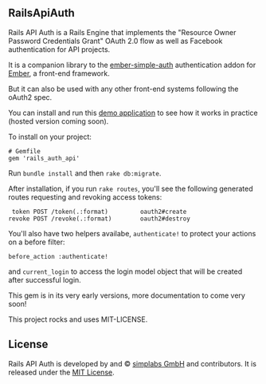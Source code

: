 ## RailsApiAuth

Rails API Auth is a Rails Engine that implements the "Resource Owner Password Credentials Grant" OAuth 2.0 flow as well as Facebook authentication for API projects.

It is a companion library to the [ember-simple-auth](http://ember-simple-auth.com) authentication addon for [Ember](http://emberjs.com), a front-end framework. 

But it can also be used with any other front-end systems following the oAuth2 spec.

You can install and run this [demo application](https://github.com/simplabs/rails_api_auth-demo) to see how it works in practice (hosted version coming soon).

To install on your project:

```
# Gemfile
gem 'rails_auth_api'
```

Run `bundle install` and then `rake db:migrate`.

After installation, if you run `rake routes`, you'll see the following generated routes requesting and revoking access tokens:

```
 token POST /token(.:format)         oauth2#create
revoke POST /revoke(.:format)        oauth2#destroy
```

You'll also have two helpers availabe, `authenticate!` to protect your actions on a before filter:

```
before_action :authenticate!
```

and `current_login` to access the login model object that will be created after successful login.

This gem is in its very early versions, more documentation to come very soon!

This project rocks and uses MIT-LICENSE.

## License

Rails API Auth is developed by and &copy;
[simplabs GmbH](http://simplabs.com) and contributors. It is released under the
[MIT License](https://github.com/simplabs/ember-simple-auth/blob/master/LICENSE).
